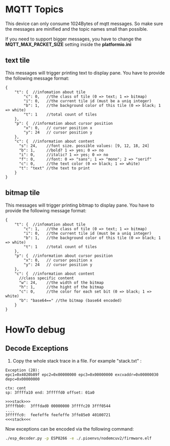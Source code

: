
# MQTT Topics

This device can only consume 1024Bytes of mqtt messages. So make sure the messages
are minified and the topic names small than possible.

If you need to support bigger messages, you have to change the **MQTT_MAX_PACKET_SIZE** setting
inside the **platformio.ini**

## text tile

This messages will trigger printing text to display pane. You have to provide
the following message format:
```json5
{
    "t": {  //infomation about tile
        "c": 0,   //the class of tile (0 => text; 1 => bitmap)
        "i": 0,   //the current tile id (must be a uniq integer)
        "b": 1,   //the background color of this tile (0 => black; 1 => white)
        "t": 1    //total count of tiles
    },
    "p": {  //information about cursor position
        "x": 0,   // cursor position x
        "y": 24   // cursor position y
    },
    "c": {  //information about content
      "s": 24,    //font size. possible values: [9, 12, 18, 24]
      "b": 1,     //bold? 1 => yes; 0 => no
      "i": 0,     //italic? 1 => yes; 0 => no
      "f": 0,     //font: 0 => "sans"; 1 => "mono"; 2 => "serif"
      "c": 0,     //the text color (0 => black; 1 => white)
      "t": "text" //the text to print
    }
}
```

## bitmap tile

This messages will trigger printing bitmap to display pane. You have to provide
the following message format:
```json5
{
    "t": {  //infomation about tile
        "c": 1,   //the class of tile (0 => text; 1 => bitmap)
        "i": 0,   //the current tile id (must be a uniq integer)
        "b": 1,   //the background color of this tile (0 => black; 1 => white)
        "t": 1    //total count of tiles
    },
    "p": {  //information about cursor position
        "x": 0,   // cursor position x
        "y": 24   // cursor position y
    },
    "c": {  //information about content
      //class specific content
      "w": 24,    //the width of the bitmap
      "h": 1,     //the hight of the bitmap
      "c": 0,     //the color for each set bit (0 => black; 1 => white)
      "b": "base64==" //the bitmap (base64 encoded)
    }
}
```

# HowTo debug

## Decode Exceptions

1. Copy the whole stack trace in a file. For example "stack.txt" :
```
Exception (28):
epc1=0x4020b89f epc2=0x00000000 epc3=0x00000000 excvaddr=0x00000030 depc=0x00000000

ctx: cont 
sp: 3ffffa10 end: 3fffffd0 offset: 01a0

>>>stack>>>
3ffffbb0:  3fffdad0 00000000 3ffffc20 3fff0544
....
3fffffc0:  feefeffe feefeffe 3ffe85e0 40100721  
<<<stack<<<
```

Now exceptions can be encoded via the following command:
```bash
./esp_decoder.py -p ESP8266 -e ./.pioenvs/nodemcuv2/firmware.elf
```